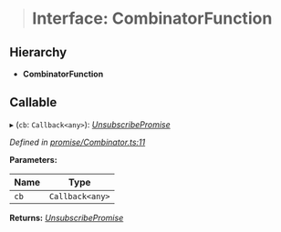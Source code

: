 > # Interface: CombinatorFunction

## Hierarchy

* **CombinatorFunction**

## Callable

▸ (`cb`: `Callback<any>`): *[UnsubscribePromise](../modules/_types_.md#unsubscribepromise)*

*Defined in [promise/Combinator.ts:11](https://github.com/polkadot-js/api/blob/9b15a37/packages/api/src/promise/Combinator.ts#L11)*

**Parameters:**

Name | Type |
------ | ------ |
`cb` | `Callback<any>` |

**Returns:** *[UnsubscribePromise](../modules/_types_.md#unsubscribepromise)*